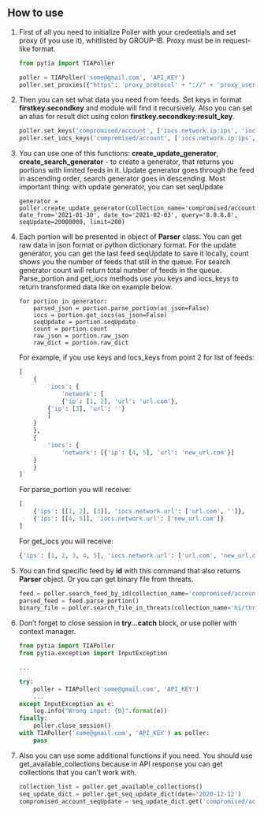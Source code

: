 ﻿
## **How to use**
1. First of all you need to initialize Poller with your credentials and set proxy (if you use it), whitlisted by GROUP-IB. Proxy must be in request-like format.
	```python
	from pytia import TIAPoller

	poller = TIAPoller('some@gmail.com', 'API_KEY')
	poller.set_proxies({"https": 'proxy_protocol' + "://" + 'proxy_user' + ":" + 'proxy_password' + "@" +  'proxy_ip' + ":" + 'proxy_port'})
	```
	
2. Then you can set what data you need from feeds. Set keys in format **firstkey.secondkey** and module will find it recursively. Also you can set an alias for result dict using colon **firstkey.secondkey:result_key**.
	```python
	poller.set_keys('compromised/account', ['iocs.network.ip:ips', 'iocs.network.url'])  
	poller.set_iocs_keys('compromised/account', ['iocs.network.ip:ips', 'iocs.network.url'])
	```

3. You can use one of this functions: **create_update_generator**, **create_search_generator** - to create a generator, that returns you portions with limited feeds in it. Update generator goes through the feed in ascending order, search generator goes in descending. Most important thing: with update generator, you can set seqUpdate
	```
	generator = poller.create_update_generator(collection_name='compromised/account', date_from='2021-01-30', date_to='2021-02-03', query='8.8.8.8', seqUpdate=20000000, limit=200)
	```

4. Each portion will be presented in object of **Parser** class. You can get raw data in json format or python dictionary format. For the update generator, you can get the last feed seqUpdate to save it locally, count shows you the number of feeds that still in the queue. For search generator count will return total number of feeds in the queue. Parse_portion and get_iocs methods use you keys and iocs_keys to return transformed data like on example below.
	```
	for portion in generator:  
	    parsed_json = portion.parse_portion(as_json=False)  
	    iocs = portion.get_iocs(as_json=False) 
	    seqUpdate = portion.seqUpdate  
	    count = portion.count  
	    raw_json = portion.raw_json  
	    raw_dict = portion.raw_dict
	```
	For example, if you use keys and Iocs_keys from point 2 for list of feeds:  
	```python
	[
	    { 
	        'iocs': { 
	            'network': [
		        {'ip': [1, 2], 'url': 'url.com'}, 
			{'ip': [3], 'url': ''}
		    ] 
		} 
	    },  
	    { 
	        'iocs': { 
	            'network': [{'ip': [4, 5], 'url': 'new_url.com'}] 
		} 
	    }
	]
	```
	For parse_portion you will receive:
	```python
	[
	    {'ips': [[1, 2], [3]], 'iocs.network.url': ['url.com', '']},  
	    {'ips': [[4, 5]], 'iocs.network.url': ['new_url.com']}
	]
	```
	For get_iocs you will receive:
	```python
	{'ips': [1, 2, 3, 4, 5], 'iocs.network.url': ['url.com', 'new_url.com']}
	```
5. You can find specific feed by **id** with this command that also returns **Parser** object. Or you can get binary file from threats.
	```python
	feed = poller.search_feed_by_id(collection_name='compromised/account', feed_id='some_id')  
	parsed_feed = feed.parse_portion()  
	binary_file = poller.search_file_in_threats(collection_name='hi/threat', feed_id='some_id', file_id='some_file_id_inside_feed')
	```

6. Don’t forget to close session in **try…catch** block, or use poller with context manager. 
	```python
	from pytia import TIAPoller
	from pytia.exception import InputException
	
	...
	
	try:
	    poller = TIAPoller('some@gmail.com', 'API_KEY')
	    ...
	except InputException as e:
	    log.info("Wrong input: {0}".format(e))
	finally:
	    poller.close_session()
	with TIAPoller('some@gmail.com', 'API_KEY') as poller:
	    pass
	```

7. Also you can use some additional functions if you need. You should use get_available_collections because in API response you can get collections that you can't work with.
	```python
	collection_list = poller.get_available_collections()  
	seq_update_dict = poller.get_seq_update_dict(date='2020-12-12')  
	compromised_account_seqUpdate = seq_update_dict.get('compromised/account')
	```

